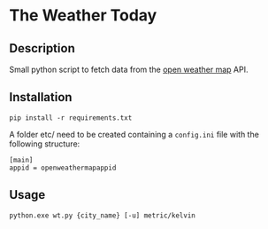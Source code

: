 # The Weather Today

## Description
Small python script to fetch data from the [open weather map](https://openweathermap.org/) API.

## Installation
`pip install -r requirements.txt`

A folder etc/ need to be created containing a `config.ini` file with the following structure:  
```
[main]  
appid = openweathermapappid
```

## Usage
`python.exe wt.py {city_name} [-u] metric/kelvin`